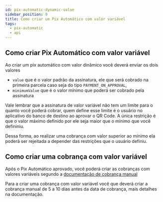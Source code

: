 ```yaml
---
id: pix-automatic-dynamic-value
sidebar_position: 9
title: Como criar um Pix Automático com valor variável
tags:
  - pix-automatic
  - api
---
```


## Como criar Pix Automático com valor variável

Ao criar um pix automático com valor dinâmico você deverá enviar os dois valores

- `value` que é o valor padrão da assinatura, ele que será cobrado na primeira parcela caso seja do tipo `PAYMENT_ON_APPROVAL`,
- `minimumValue` que é o valor mínimo que poderá ser cobrado pela assinatura

Vale lembrar que a assinatura de valor variável não tem um limite para o quanto você poderá cobrar, quem define esse limite é o usuário no aplicativo do banco de destino ao aprovar o QR Code. A única restrição é que o valor máximo definido por ele seja maior que o mínimo que você defininiu.

Dessa forma, ao realizar uma cobrança com valor superior ao mínimo ela poderá ser rejeitada a depender das restrições que o usuário definiu.

## Como criar uma cobrança com valor variável

Após o Pix Automático aprovado, você poderá criar as cobranças com valores variáveis segundo a [documentação de cobrança manual](https://developers.woovi.com/docs/pix-automatic/pix-automatic-cobr-manual)

Para a criar uma cobrança com valor variável você que deverá criar a cobrança manual de 5 a 10 dias antes da data de cobrança, mais detalhes na documentação.


